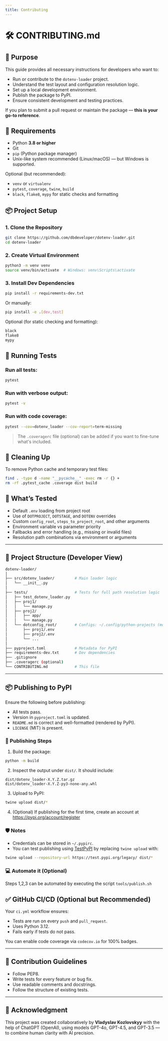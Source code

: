 ```yaml
---
title: Contributing
---
```

# 🛠 CONTRIBUTING.md

## 📌 Purpose

This guide provides all necessary instructions for developers who want to:

- Run or contribute to the `dotenv-loader` project.
- Understand the test layout and configuration resolution logic.
- Set up a local development environment.
- Publish the package to PyPI.
- Ensure consistent development and testing practices.

If you plan to submit a pull request or maintain the package — **this is your go-to reference**.

## 🧩 Requirements

- Python **3.8 or higher**
- Git
- `pip` (Python package manager)
- Unix-like system recommended (Linux/macOS) — but Windows is supported.

Optional (but recommended):

- `venv` or `virtualenv`
- `pytest`, `coverage`, `twine`, `build`
- `black`, `flake8`, `mypy` for static checks and formatting

## 📦 Project Setup

### 1. Clone the Repository

```bash
git clone https://github.com/dbdeveloper/dotenv-loader.git
cd dotenv-loader
```

### 2. Create Virtual Environment

```bash
python3 -m venv venv
source venv/bin/activate  # Windows: venv\Scripts\activate
```

### 3. Install Dev Dependencies

```bash
pip install -r requirements-dev.txt
```

Or manually:

```bash
pip install -e .[dev,test]
```
Optional (for static checking and formatting):

```txt
black
flake8
mypy
```

## 🪪 Running Tests

### Run all tests:

```bash
pytest
```

### Run with verbose output:

```bash
pytest -v
```

### Run with code coverage:

```bash
pytest --cov=dotenv_loader --cov-report=term-missing
```

> The `.coveragerc` file (optional) can be added if you want to fine-tune what's included.

## 🧼 Cleaning Up

To remove Python cache and temporary test files:

```bash
find . -type d -name "__pycache__" -exec rm -r {} +
rm -rf .pytest_cache .coverage dist build
```

## 🧲 What’s Tested

- Default `.env` loading from project root
- Use of `DOTPROJECT`, `DOTSTAGE`, and `DOTENV` overrides
- Custom `config_root`, `steps_to_project_root`, and other arguments
- Environment variable vs parameter priority
- Fallbacks and error handling (e.g., missing or invalid files)
- Resolution path combinations via environment or arguments

---

## 📁 Project Structure (Developer View)

```bash
dotenv-loader/
│
├── src/dotenv_loader/         # Main loader logic
│   └── __init__.py
│
├── tests/                     # Tests for full path resolution logic
│   ├── test_dotenv_loader.py
│   ├── proj1/
│   │   └── manage.py
│   ├── proj2/
│   │   ├── app/
│   │   └── manage.py
│   └── dotconfig_root/        # Configs: ~/.config/python-projects (mocked)
│       ├── proj1/.env
│       ├── proj2/.env
│       └── ...
│
├── pyproject.toml             # Metadata for PyPI
├── requirements-dev.txt       # Dev dependencies
├── .gitignore
├── .coveragerc (optional)
└── CONTRIBUTING.md            # This file
```

---

## 📦 Publishing to PyPI

Ensure the following before publishing:

- All tests pass.
- Version in `pyproject.toml` is updated.
- `README.md` is correct and well-formatted (rendered by PyPI).
- `LICENSE` (MIT) is present.

### 📜 Publishing Steps

1. Build the package:

```bash
python -m build
```

2. Inspect the output under `dist/`. It should include:

```
dist/dotenv_loader-X.Y.Z.tar.gz
dist/dotenv_loader-X.Y.Z-py3-none-any.whl
```

3. Upload to PyPI:

```bash
twine upload dist/*
```

4. (Optional) If publishing for the first time, create an account at https://pypi.org/account/register

### 🛡 Notes

- Credentials can be stored in `~/.pypirc`.
- You can test publishing using [TestPyPI](https://test.pypi.org/) by replacing `twine upload` with:

```bash
twine upload --repository-url https://test.pypi.org/legacy/ dist/*
```

### 💻 Automate it (Optional)

Steps 1,2,3 can be automated by executing the script `tools/publish.sh`

## ✅ GitHub CI/CD (Optional but Recommended)

Your `ci.yml` workflow ensures:

- Tests are run on every `push` and `pull_request`.
- Uses Python 3.12.
- Fails early if tests do not pass.

You can enable code coverage via `codecov.io` for 100% badges.

---

## 🤝 Contribution Guidelines

- Follow PEP8.
- Write tests for every feature or bug fix.
- Use readable comments and docstrings.
- Follow the structure of existing tests.

---

## 🤖 Acknowledgment

This project was created collaboratively by **Vladyslav Kozlovskyy** with the help of ChatGPT (OpenAI), using models GPT-4o, GPT-4.5, and GPT-3.5 — to combine human clarity with AI precision.

